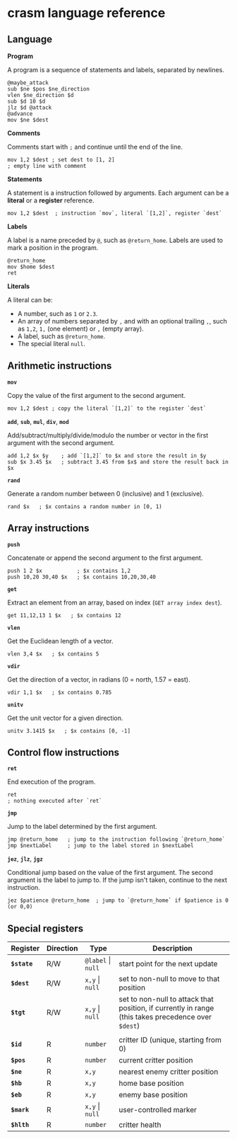 # crasm language reference

## Language

**Program**

A program is a sequence of statements and labels, separated by newlines.

```
@maybe_attack
sub $ne $pos $ne_direction
vlen $ne_direction $d
sub $d 10 $d
jlz $d @attack
@advance
mov $ne $dest
```

**Comments**

Comments start with `;` and continue until the end of the line.

```
mov 1,2 $dest ; set dest to [1, 2]
; empty line with comment
```

**Statements**

A statement is a instruction followed by arguments. Each argument can be a **literal** or a **register** reference.

```
mov 1,2 $dest  ; instruction `mov`, literal `[1,2]`, register `dest`
```

**Labels**

A label is a name preceded by `@`, such as `@return_home`. Labels are used to mark a position in the program.

```
@return_home
mov $home $dest
ret
```

**Literals**

A literal can be:

- A number, such as `1` or `2.3`.
- An array of numbers separated by `,` and with an optional trailing `,`, such as `1,2`, `1,` (one element) or `,` (empty array).
- A label, such as `@return_home`.
- The special literal `null`.

## Arithmetic instructions

**`mov`**

Copy the value of the first argument to the second argument.

```
mov 1,2 $dest ; copy the literal `[1,2]` to the register `dest`
```

**`add`**, **`sub`**, **`mul`**, **`div`**, **`mod`**

Add/subtract/multiply/divide/modulo the number or vector in the first argument with the second argument.

```
add 1,2 $x $y    ; add `[1,2]` to $x and store the result in $y
sub $x 3.45 $x   ; subtract 3.45 from $x$ and store the result back in $x
```

**`rand`**

Generate a random number between 0 (inclusive) and 1 (exclusive).

```
rand $x   ; $x contains a random number in [0, 1)
```

## Array instructions

**`push`**

Concatenate or append the second argument to the first argument.

```
push 1 2 $x           ; $x contains 1,2
push 10,20 30,40 $x   ; $x contains 10,20,30,40
```

**`get`**

Extract an element from an array, based on index (`GET array index dest`).

```
get 11,12,13 1 $x   ; $x contains 12
```

**`vlen`**

Get the Euclidean length of a vector.

```
vlen 3,4 $x   ; $x contains 5
```

**`vdir`**

Get the direction of a vector, in radians (0 = north, 1.57 = east).

```
vdir 1,1 $x   ; $x contains 0.785
```

**`unitv`**

Get the unit vector for a given direction.

```
unitv 3.1415 $x   ; $x contains [0, -1]
```

## Control flow instructions

**`ret`**

End execution of the program.

```
ret
; nothing executed after `ret`
```

**`jmp`**

Jump to the label determined by the first argument.

```
jmp @return_home   ; jump to the instruction following `@return_home`
jmp $nextLabel     ; jump to the label stored in $nextLabel
```

**`jez`**, **`jlz`**, **`jgz`**

Conditional jump based on the value of the first argument. The second argument is the label to jump to. If the jump isn't taken, continue to the next instruction.

```
jez $patience @return_home  ; jump to `@return_home` if $patience is 0 (or 0,0)
```

## Special registers

| Register     | Direction | Type               | Description                                                                                         |
| ------------ | --------- | ------------------ | --------------------------------------------------------------------------------------------------- |
| **`$state`** | R/W       | `@label` \| `null` | start point for the next update                                                                     |
| **`$dest`**  | R/W       | `x,y` \| `null`    | set to non-null to move to that position                                                            |
| **`$tgt`**   | R/W       | `x,y` \| `null`    | set to non-null to attack that position, if currently in range (this takes precedence over `$dest`) |
|              |           |                    |                                                                                                     |
| **`$id`**    | R         | `number`           | critter ID (unique, starting from 0)                                                                |
| **`$pos`**   | R         | `number`           | current critter position                                                                            |
| **`$ne`**    | R         | `x,y`              | nearest enemy critter position                                                                      |
| **`$hb`**    | R         | `x,y`              | home base position                                                                                  |
| **`$eb`**    | R         | `x,y`              | enemy base position                                                                                 |
| **`$mark`**  | R         | `x,y` \| `null`    | user-controlled marker                                                                              |
| **`$hlth`**  | R         | `number`           | critter health                                                                                      |
